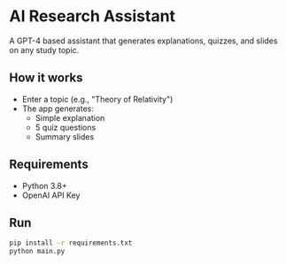 # AI Research Assistant

A GPT-4 based assistant that generates explanations, quizzes, and slides on any study topic.

## How it works

- Enter a topic (e.g., "Theory of Relativity")  
- The app generates:  
  - Simple explanation  
  - 5 quiz questions  
  - Summary slides

## Requirements

- Python 3.8+  
- OpenAI API Key

## Run

```bash
pip install -r requirements.txt
python main.py
